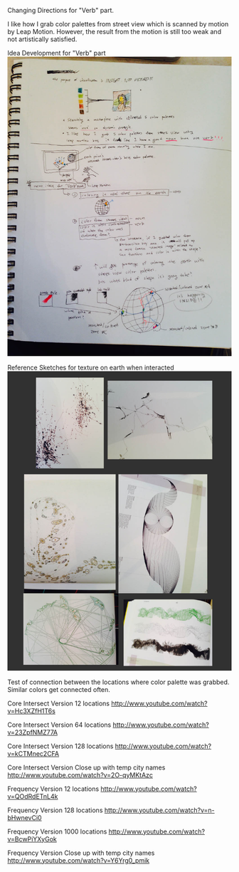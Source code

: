 Changing Directions for "Verb" part.

I like how I grab color palettes from street view which is scanned by motion by Leap Motion.
However, the result from the motion is still too weak and not artistically satisfied.

Idea Development for "Verb" part
![Example Image1](../project_images/refsketch.jpg?raw=true "Example Image1")

Reference Sketches for texture on earth when interacted
![Example Image1](../project_images/refimage.jpg?raw=true "Example Image1")

Test of connection between the locations where color palette was grabbed.
Similar colors get connected often.

Core Intersect Version 12 locations
http://www.youtube.com/watch?v=Hc3XZfH1T6s

Core Intersect Version 64 locations
http://www.youtube.com/watch?v=23ZpfNMZ77A

Core Intersect Version 128 locations
http://www.youtube.com/watch?v=kCTMnec2CFA

Core Intersect Version Close up with temp city names
http://www.youtube.com/watch?v=2O-qyMKtAzc
 
Frequency Version 12 locations
http://www.youtube.com/watch?v=QOdRdETnL4k

Frequency Version 128 locations
http://www.youtube.com/watch?v=n-bHwnevCi0

Frequency Version 1000 locations
http://www.youtube.com/watch?v=BcwPiYXyGok

Frequency Version Close up with temp city names
http://www.youtube.com/watch?v=Y6Yrg0_pmik
